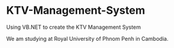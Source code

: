 KTV-Management-System
=====================

Using VB.NET to create the KTV Management System

We am studying at Royal University of Phnom Penh in Cambodia.
